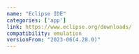 ```yaml
---
name: "Eclipse IDE"
categories: ['app']
link: https://www.eclipse.org/downloads/
compatibility: emulation
versionFrom: "2023-06(4.28.0)"
---
```


